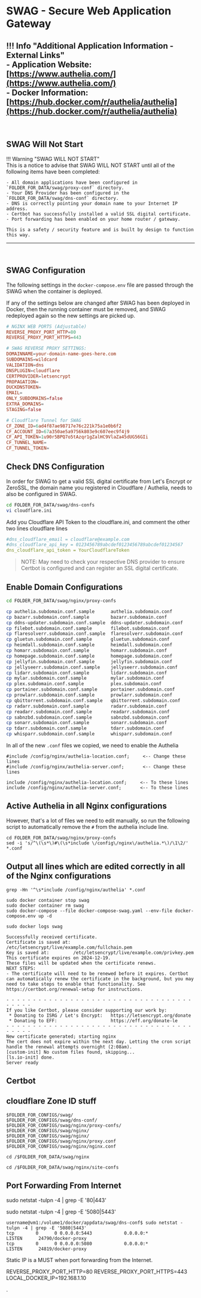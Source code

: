 # SWAG - Secure Web Application Gateway




!!! Info "Additional Application Information - External Links"  
    - Application Website: &nbsp; &nbsp; &nbsp; [https://www.authelia.com/](https://www.authelia.com/)  
    - Docker Information: &nbsp; &nbsp; &nbsp; [https://hub.docker.com/r/authelia/authelia](https://hub.docker.com/r/authelia/authelia)  
---

</br>

## SWAG Will Not Start

!!! Warning "SWAG WILL NOT START"  
    This is a notice to advise that SWAG WILL NOT START until all of the following items have been completed:  

    - All domain applications have been configured in `FOLDER_FOR_DATA/swag/proxy-conf` directory.  
    - Your DNS Provider has been configured in the `FOLDER_FOR_DATA/swag/dns-conf` directory.  
    - DNS is correctly pointing your domain name to your Internet IP address.  
    - Certbot has successfully installed a valid SSL digital certificate.  
    - Port forwarding has been enabled on your home router / gateway.  

    This is a safety / security feature and is built by design to function this way.  
---

</br>

## SWAG Configuration

The following settings in the `docker-compose.env` file are passed through the SWAG when the container is deployed.

If any of the settings below are changed after SWAG has been deployed in Docker, then the running container must be removed, and SWAG redeployed again so the new settings are picked up.

``` conf
# NGINX WEB PORTS (Adjustable)
REVERSE_PROXY_PORT_HTTP=80
REVERSE_PROXY_PORT_HTTPS=443

# SWAG REVERSE PROXY SETTINGS:
DOMAINNAME=your-domain-name-goes-here.com
SUBDOMAINS=wildcard
VALIDATION=dns
DNSPLUGIN=cloudflare
CERTPROVIDER=letsencrypt
PROPAGATION=
DUCKDNSTOKEN=
EMAIL=
ONLY_SUBDOMAINS=false
EXTRA_DOMAINS=
STAGING=false

# Cloudflare Tunnel for SWAG
CF_ZONE_ID=6ad4f87ae98717e76c221k75a1e0b6f2
CF_ACCOUNT_ID=67a350ae5a9756k803e9c607eec9f4j9
CF_API_TOKEN=1u90r5BPQ7o5tAzqr1gZalHC9VlaZa45dUG56GIi
CF_TUNNEL_NAME=
CF_TUNNEL_TOKEN=
```

## Check DNS Configuration

In order for SWAG to get a valid SSL digital certificate from Let's Encrypt or ZeroSSL, the domain name you registered in Cloudflare / Authelia, needs to also be configured in SWAG.

``` bash
cd FOLDER_FOR_DATA/swag/dns-confs
vi cloudflare.ini
```

Add you Cloudflare API Token to the cloudflare.ini, and comment the other two lines cloudflare lines

``` yaml
#dns_cloudflare_email = cloudflare@example.com                            # Add "#" at start of line
#dns_cloudflare_api_key = 0123456789abcdef0123456789abcdef01234567        # Add "#" at start of line
dns_cloudflare_api_token = YourCloudflareToken                            # Enable this line with API Token
```

> NOTE: May need to check your respective DNS provider to ensure Certbot is configured and can register an SSL digital certificate.



## Enable Domain Configurations

``` bash
cd FOLDER_FOR_DATA/swag/nginx/proxy-confs

cp authelia.subdomain.conf.sample      authelia.subdomain.conf
cp bazarr.subdomain.conf.sample        bazarr.subdomain.conf
cp ddns-updater.subdomain.conf.sample  ddns-updater.subdomain.conf
cp filebot.subdomain.conf.sample       filebot.subdomain.conf
cp flaresolverr.subdomain.conf.sample  flaresolverr.subdomain.conf
cp gluetun.subdomain.conf.sample       gluetun.subdomain.conf
cp heimdall.subdomain.conf.sample      heimdall.subdomain.conf
cp homarr.subdomain.conf.sample        homarr.subdomain.conf
cp homepage.subdomain.conf.sample      homepage.subdomain.conf
cp jellyfin.subdomain.conf.sample      jellyfin.subdomain.conf
cp jellyseerr.subdomain.conf.sample    jellyseerr.subdomain.conf
cp lidarr.subdomain.conf.sample        lidarr.subdomain.conf
cp mylar.subdomain.conf.sample         mylar.subdomain.conf
cp plex.subdomain.conf.sample          plex.subdomain.conf
cp portainer.subdomain.conf.sample     portainer.subdomain.conf
cp prowlarr.subdomain.conf.sample      prowlarr.subdomain.conf
cp qbittorrent.subdomain.conf.sample   qbittorrent.subdomain.conf
cp radarr.subdomain.conf.sample        radarr.subdomain.conf
cp readarr.subdomain.conf.sample       readarr.subdomain.conf
cp sabnzbd.subdomain.conf.sample       sabnzbd.subdomain.conf
cp sonarr.subdomain.conf.sample        sonarr.subdomain.conf
cp tdarr.subdomain.conf.sample         tdarr.subdomain.conf
cp whisparr.subdomain.conf.sample      whisparr.subdomain.conf
```

In all of the new `.conf` files we copied, we need to enable the Authelia

```
#include /config/nginx/authelia-location.conf;     <-- Change these lines
#include /config/nginx/authelia-server.conf;       <-- Change these lines
```

```
include /config/nginx/authelia-location.conf;     <-- To these lines
include /config/nginx/authelia-server.conf;       <-- To these lines
```

## Active Authelia in all Nginx configurations
However, that's a lot of files we need to edit manually, so run the following script to automatically remove the `#` from the authelia include line.

```
cd FOLDER_FOR_DATA/swag/nginx/proxy-confs
sed -i 's/^\(\s*\)#\(\s*include \/config\/nginx\/authelia.*\)/\1\2/' *.conf
```

## Output all lines which are edited correctly in all of the Nginx configurations

```
grep -Hn '^\s*include /config/nginx/authelia' *.conf
```




```
sudo docker container stop swag
sudo docker container rm swag
sudo docker-compose --file docker-compose-swag.yaml --env-file docker-compose.env up -d
```


```
sudo docker logs swag
```




```
Successfully received certificate.
Certificate is saved at: /etc/letsencrypt/live/example.com/fullchain.pem
Key is saved at:         /etc/letsencrypt/live/example.com/privkey.pem
This certificate expires on 2024-12-19.
These files will be updated when the certificate renews.
NEXT STEPS:
- The certificate will need to be renewed before it expires. Certbot can automatically renew the certificate in the background, but you may need to take steps to enable that functionality. See https://certbot.org/renewal-setup for instructions.

- - - - - - - - - - - - - - - - - - - - - - - - - - - - - - - - - - - - - - - -
If you like Certbot, please consider supporting our work by:
 * Donating to ISRG / Let's Encrypt:   https://letsencrypt.org/donate
 * Donating to EFF:                    https://eff.org/donate-le
- - - - - - - - - - - - - - - - - - - - - - - - - - - - - - - - - - - - - - - -
New certificate generated; starting nginx
The cert does not expire within the next day. Letting the cron script handle the renewal attempts overnight (2:08am).
[custom-init] No custom files found, skipping...
[ls.io-init] done.
Server ready
```




## Certbot


## cloudflare Zone ID stuff




```
$FOLDER_FOR_CONFIGS/swag/
$FOLDER_FOR_CONFIGS/swag/dns-conf/
$FOLDER_FOR_CONFIGS/swag/nginx/proxy-confs/
$FOLDER_FOR_CONFIGS/swag/nginx/
$FOLDER_FOR_CONFIGS/swag/nginx/
$FOLDER_FOR_CONFIGS/swag/nginx/proxy.conf
$FOLDER_FOR_CONFIGS/swag/nginx/nginx.conf
```

```
cd /$FOLDER_FOR_DATA/swag/nginx
```

```
cd /$FOLDER_FOR_DATA/swag/nginx/site-confs
```


## Port Forwarding From Internet



sudo netstat -tulpn -4 | grep -E '80|443'

sudo netstat -tulpn -4 | grep -E '5080|5443'

```
username@vm1:/volume1/docker/appdata/swag/dns-conf$ sudo netstat -tulpn -4 | grep -E '5080|5443'
tcp        0      0 0.0.0.0:5443            0.0.0.0:*               LISTEN      24790/docker-proxy
tcp        0      0 0.0.0.0:5080            0.0.0.0:*               LISTEN      24819/docker-proxy
```

Static IP is a MUST when port forwarding from the Internet.

REVERSE_PROXY_PORT_HTTP=80
REVERSE_PROXY_PORT_HTTPS=443
LOCAL_DOCKER_IP=192.168.1.10




.
